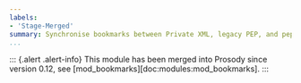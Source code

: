 ```yaml
---
labels:
- 'Stage-Merged'
summary: Synchronise bookmarks between Private XML, legacy PEP, and pep, XEP-0048 and XEP-0402
...
```


::: {.alert .alert-info}
This module has been merged into Prosody since version 0.12,
see [mod_bookmarks][doc:modules:mod_bookmarks].
:::
